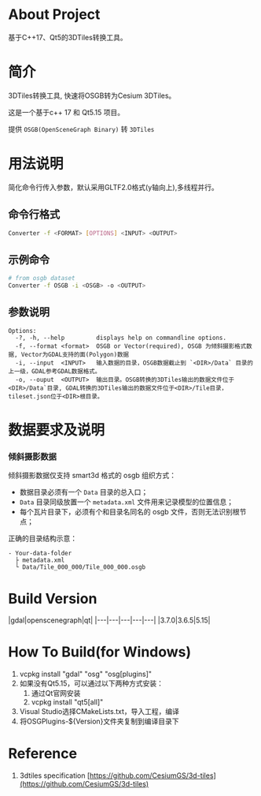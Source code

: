 # About Project

基于C++17、Qt5的3DTiles转换工具。

# 简介

3DTiles转换工具, 快速将OSGB转为Cesium 3DTiles。

这是一个基于c++ 17 和 Qt5.15 项目。

提供 `OSGB(OpenSceneGraph Binary)` 转 `3DTiles`

# 用法说明

简化命令行传入参数，默认采用GLTF2.0格式(y轴向上),多线程并行。
##  命令行格式

```sh
Converter -f <FORMAT> [OPTIONS] <INPUT> <OUTPUT> 
```

## 示例命令

```sh
# from osgb dataset
Converter -f OSGB -i <OSGB> -o <OUTPUT> 
```

## 参数说明
```
Options:
  -?, -h, --help         displays help on commandline options.
  -f, --format <format>  OSGB or Vector(required), OSGB 为倾斜摄影格式数据, Vector为GDAL支持的面(Polygon)数据
  -i, --input  <INPUT>   输入数据的目录，OSGB数据截止到 `<DIR>/Data` 目录的上一级，GDAL参考GDAL数据格式。
  -o, --ouput  <OUTPUT>  输出目录。OSGB转换的3DTiles输出的数据文件位于 <DIR>/Data`目录, GDAL转换的3DTiles输出的数据文件位于<DIR>/Tile目录，tileset.json位于<DIR>根目录。
```

# 数据要求及说明

### 倾斜摄影数据

倾斜摄影数据仅支持 smart3d 格式的 osgb 组织方式：

- 数据目录必须有一个 `Data` 目录的总入口；
- `Data` 目录同级放置一个 `metadata.xml` 文件用来记录模型的位置信息；
- 每个瓦片目录下，必须有个和目录名同名的 osgb 文件，否则无法识别根节点；

正确的目录结构示意：

```
- Your-data-folder
  ├ metadata.xml
  └ Data/Tile_000_000/Tile_000_000.osgb
```
# Build Version

|gdal|openscenegraph|qt|
|---|---|---|---|---|
|3.7.0|3.6.5|5.15|

# How To Build(for Windows)
1. vcpkg install "gdal" "osg" "osg[plugins]"
2. 如果没有Qt5.15，可以通过以下两种方式安装：
   1. 通过Qt官网安装
   2. vcpkg install "qt5[all]"
3. Visual Studio选择CMakeLists.txt，导入工程，编译
4. 将OSGPlugins-${Version}文件夹复制到编译目录下

# Reference
1. 3dtiles specification [https://github.com/CesiumGS/3d-tiles](https://github.com/CesiumGS/3d-tiles)